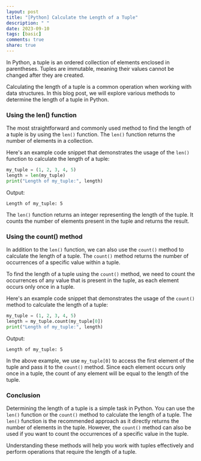 ```yaml
---
layout: post
title: "[Python] Calculate the Length of a Tuple"
description: " "
date: 2023-09-10
tags: [basic]
comments: true
share: true
---
```


In Python, a tuple is an ordered collection of elements enclosed in parentheses. Tuples are immutable, meaning their values cannot be changed after they are created. 

Calculating the length of a tuple is a common operation when working with data structures. In this blog post, we will explore various methods to determine the length of a tuple in Python.

### Using the len() function

The most straightforward and commonly used method to find the length of a tuple is by using the `len()` function. The `len()` function returns the number of elements in a collection.

Here's an example code snippet that demonstrates the usage of the `len()` function to calculate the length of a tuple:

```python
my_tuple = (1, 2, 3, 4, 5)
length = len(my_tuple)
print("Length of my_tuple:", length)
```

Output:
```
Length of my_tuple: 5
```

The `len()` function returns an integer representing the length of the tuple. It counts the number of elements present in the tuple and returns the result.

### Using the count() method

In addition to the `len()` function, we can also use the `count()` method to calculate the length of a tuple. The `count()` method returns the number of occurrences of a specific value within a tuple.

To find the length of a tuple using the `count()` method, we need to count the occurrences of any value that is present in the tuple, as each element occurs only once in a tuple.

Here's an example code snippet that demonstrates the usage of the `count()` method to calculate the length of a tuple:

```python
my_tuple = (1, 2, 3, 4, 5)
length = my_tuple.count(my_tuple[0])
print("Length of my_tuple:", length)
```

Output:
```
Length of my_tuple: 5
```

In the above example, we use `my_tuple[0]` to access the first element of the tuple and pass it to the `count()` method. Since each element occurs only once in a tuple, the count of any element will be equal to the length of the tuple.

### Conclusion

Determining the length of a tuple is a simple task in Python. You can use the `len()` function or the `count()` method to calculate the length of a tuple. The `len()` function is the recommended approach as it directly returns the number of elements in the tuple. However, the `count()` method can also be used if you want to count the occurrences of a specific value in the tuple.

Understanding these methods will help you work with tuples effectively and perform operations that require the length of a tuple.